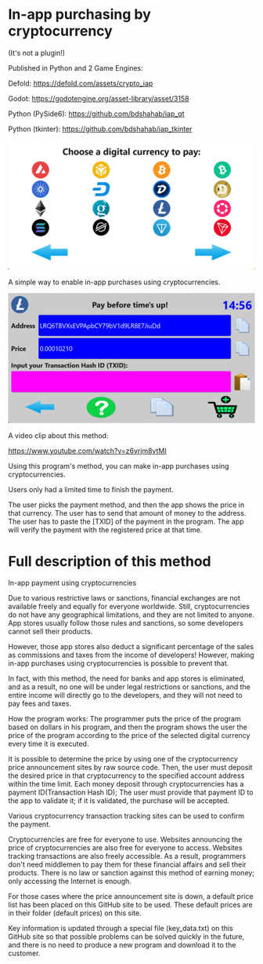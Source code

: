# In-app purchasing by cryptocurrency

(It's not a plugin!)

Published in Python and 2 Game Engines:

Defold: https://defold.com/assets/crypto_iap

Godot: https://godotengine.org/asset-library/asset/3158

Python (PySide6): https://github.com/bdshahab/iap_qt

Python (tkinter): https://github.com/bdshahab/iap_tkinter

<img width="859" alt="1" src="https://raw.githubusercontent.com/bdshahab/in-app-purchasing-by-crypto/refs/heads/main/pyside6_1.png">


A simple way to enable in-app purchases using cryptocurrencies.

<img width="866" alt="2" src="https://raw.githubusercontent.com/bdshahab/in-app-purchasing-by-crypto/refs/heads/main/pyside6_2.png">


A video clip about this method:

https://www.youtube.com/watch?v=z6vrjm8vtMI


Using this program's method, you can make in-app purchases using cryptocurrencies.


Users only had a limited time to finish the payment.

The user picks the payment method, and then the app shows the price in that currency. The user has to send that amount of money to the address. The user has to paste the [TXID] of the payment in the program. The app will verify the payment with the registered price at that time.

# Full description of this method

In-app payment using cryptocurrencies

Due to various restrictive laws or sanctions, financial exchanges are not available freely and equally for everyone worldwide. Still, cryptocurrencies do not have any geographical limitations, and they are not limited to anyone. App stores usually follow those rules and sanctions, so some developers cannot sell their products.

However, those app stores also deduct a significant percentage of the sales as commissions and taxes from the income of developers! However, making in-app purchases using cryptocurrencies is possible to prevent that.

In fact, with this method, the need for banks and app stores is eliminated, and as a result, no one will be under legal restrictions or sanctions, and the entire income will directly go to the developers, and they will not need to pay fees and taxes.

How the program works: The programmer puts the price of the program based on dollars in his program, and then the program shows the user the price of the program according to the price of the selected digital currency every time it is executed.

It is possible to determine the price by using one of the cryptocurrency price announcement sites by raw source code. Then, the user must deposit the desired price in that cryptocurrency to the specified account address within the time limit. Each money deposit through cryptocurrencies has a payment ID(Transaction Hash ID); The user must provide that payment ID to the app to validate it; if it is validated, the purchase will be accepted.

Various cryptocurrency transaction tracking sites can be used to confirm the payment.

Cryptocurrencies are free for everyone to use. Websites announcing the price of cryptocurrencies are also free for everyone to access. Websites tracking transactions are also freely accessible. As a result, programmers don't need middlemen to pay them for these financial affairs and sell their products. There is no law or sanction against this method of earning money; only accessing the Internet is enough.

For those cases where the price announcement site is down, a default price list has been placed on this GitHub site to be used. These default prices are in their folder (default prices) on this site.

Key information is updated through a special file (key_data.txt) on this GitHub site so that possible problems can be solved quickly in the future, and there is no need to produce a new program and download it to the customer.
